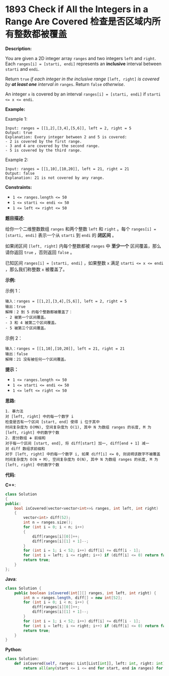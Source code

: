 # 1893 Check if All the Integers in a Range Are Covered 检查是否区域内所有整数都被覆盖

__Description:__

You are given a 2D integer array `ranges` and two integers `left` and `right`. Each `ranges[i] = [starti, endi]` represents an __inclusive__ interval between `starti` and `endi`.

Return `true` _if each integer in the inclusive range_ `[left, right]` _is covered by __at least one__ interval in_ `ranges`. Return `false` _otherwise_.

An integer `x` is covered by an interval `ranges[i] = [starti, endi]` if `starti <= x <= endi`.

__Example:__

Example 1:

```text
Input: ranges = [[1,2],[3,4],[5,6]], left = 2, right = 5
Output: true
Explanation: Every integer between 2 and 5 is covered:
- 2 is covered by the first range.
- 3 and 4 are covered by the second range.
- 5 is covered by the third range.
```

Example 2:

```text
Input: ranges = [[1,10],[10,20]], left = 21, right = 21
Output: false
Explanation: 21 is not covered by any range.
```

__Constraints:__

- `1 <= ranges.length <= 50`
- `1 <= starti <= endi <= 50`
- `1 <= left <= right <= 50`

__题目描述:__

给你一个二维整数数组 `ranges` 和两个整数 `left` 和 `right` 。每个 `ranges[i] = [starti, endi]` 表示一个从 `starti` 到 `endi` 的 __闭区间__ 。

如果闭区间 `[left, right]` 内每个整数都被 `ranges` 中 __至少一个__ 区间覆盖，那么请你返回 `true` ，否则返回 `false` 。

已知区间 `ranges[i] = [starti, endi]` ，如果整数 `x` 满足 `starti <= x <= endi` ，那么我们称整数 `x` 被覆盖了。

__示例:__

示例 1：

```text
输入：ranges = [[1,2],[3,4],[5,6]], left = 2, right = 5
输出：true
解释：2 到 5 的每个整数都被覆盖了：
- 2 被第一个区间覆盖。
- 3 和 4 被第二个区间覆盖。
- 5 被第三个区间覆盖。
```

示例 2：

```text
输入：ranges = [[1,10],[10,20]], left = 21, right = 21
输出：false
解释：21 没有被任何一个区间覆盖。
```

__提示：__

- `1 <= ranges.length <= 50`
- `1 <= starti <= endi <= 50`
- `1 <= left <= right <= 50`

__思路:__

```text
1. 暴力法
对 [left, right] 中的每一个数字 i
检查是否有一个区间 [start, end] 使得 i 位于其中
时间复杂度为 O(MN), 空间复杂度为 O(1), 其中 N 为数组 ranges 的长度, M 为 [left, right] 中的数字个数
2. 差分数组 ➕ 前缀和
对于每一个区间 [start, end], 将 diff[start] 加一, diff[end + 1] 减一
对 diff 数组求前缀和
对于 [left, right] 中的每一个数字 i, 如果 diff[i] <= 0, 则说明该数字不被覆盖
时间复杂度为 O(N + M), 空间复杂度为 O(N), 其中 N 为数组 ranges 的长度, M 为 [left, right] 中的数字个数
```

__代码:__

__C++__:

```C++
class Solution 
{
public:
    bool isCovered(vector<vector<int>>& ranges, int left, int right) 
    {
        vector<int> diff(52);
        int n = ranges.size();
        for (int i = 0; i < n; i++)
        {
            diff[ranges[i][0]]++;
            diff[ranges[i][1] + 1]--;
        }
        for (int i = 1; i < 52; i++) diff[i] += diff[i - 1];
        for (int i = left; i <= right; i++) if (diff[i] <= 0) return false;
        return true;
    }
};
```

__Java__:

```Java
class Solution {
    public boolean isCovered(int[][] ranges, int left, int right) {
        int n = ranges.length, diff[] = new int[52];
        for (int i = 0; i < n; i++) {
            diff[ranges[i][0]]++;
            diff[ranges[i][1] + 1]--;
        }
        for (int i = 1; i < 52; i++) diff[i] += diff[i - 1];
        for (int i = left; i <= right; i++) if (diff[i] <= 0) return false;
        return true;
    }
}
```

__Python__:

```Python
class Solution:
    def isCovered(self, ranges: List[List[int]], left: int, right: int) -> bool:
        return all(any(start <= i <= end for start, end in ranges) for i in range(left, right + 1))
```

